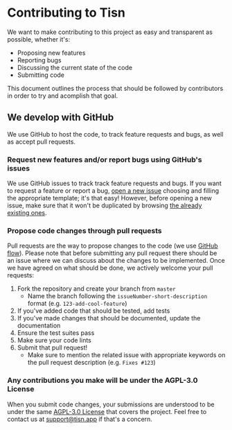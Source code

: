 # Contributing to Tisn

We want to make contributing to this project as easy and transparent as possible, whether it's:

- Proposing new features
- Reporting bugs
- Discussing the current state of the code
- Submitting code

This document outlines the process that should be followed by contributors in order to try and acomplish that goal.

## We develop with GitHub

We use GitHub to host the code, to track feature requests and bugs, as well as accept pull requests.

### Request new features and/or report bugs using GitHub's issues

We use GitHub issues to track track feature requests and bugs. If you want to request a feature or report a bug, [open a new issue](https://github.com/Tisn/tisn.app/issues/new/choose) choosing and filling the appropriate template; it's that easy! However, before opening a new issue, make sure that it won't be duplicated by browsing [the already existing ones](https://github.com/Tisn/tisn.app/issues).

### Propose code changes through pull requests

Pull requests are the way to propose changes to the code (we use [GitHub flow](https://guides.github.com/introduction/flow/index.html)). Please note that before submitting any pull request there should be an issue where we can discuss about the changes to be implemented. Once we have agreed on what should be done, we actively welcome your pull requests:

1. Fork the repository and create your branch from `master`
   - Name the branch following the `issueNumber-short-description` format (e.g. `123-add-cool-feature`)
2. If you've added code that should be tested, add tests
3. If you've made changes that should be documented, update the documentation
4. Ensure the test suites pass
5. Make sure your code lints
6. Submit that pull request!
   - Make sure to mention the related issue with appropriate keywords on the pull request description (e.g. `Fixes #123`)

### Any contributions you make will be under the AGPL-3.0 License

When you submit code changes, your submissions are understood to be under the same [AGPL-3.0 License](./LICENSE.md) that covers the project. Feel free to contact us at [support@tisn.app](mailto:support@tisn.app) if that's a concern.
